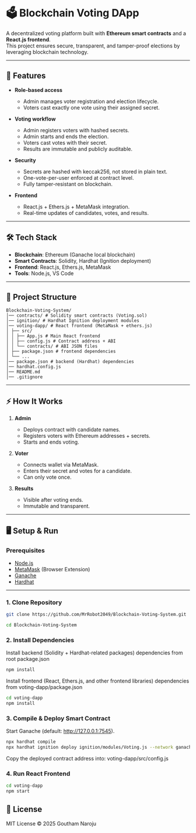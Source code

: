 # 🗳️ Blockchain Voting DApp

A decentralized voting platform built with **Ethereum smart contracts** and a **React.js frontend**.  
This project ensures secure, transparent, and tamper-proof elections by leveraging blockchain technology.

---

## 🚀 Features
- **Role-based access**  
  - Admin manages voter registration and election lifecycle.  
  - Voters cast exactly one vote using their assigned secret.  

- **Voting workflow**  
  - Admin registers voters with hashed secrets.  
  - Admin starts and ends the election.  
  - Voters cast votes with their secret.  
  - Results are immutable and publicly auditable.  

- **Security**  
  - Secrets are hashed with keccak256, not stored in plain text.  
  - One-vote-per-user enforced at contract level.  
  - Fully tamper-resistant on blockchain.  

- **Frontend**  
  - React.js + Ethers.js + MetaMask integration.  
  - Real-time updates of candidates, votes, and results.  

---

## 🛠️ Tech Stack
- **Blockchain**: Ethereum (Ganache local blockchain)  
- **Smart Contracts**: Solidity, Hardhat (Ignition deployment)  
- **Frontend**: React.js, Ethers.js, MetaMask  
- **Tools**: Node.js, VS Code  

---

## 📂 Project Structure
    Blockchain-Voting-System/
    │── contracts/ # Solidity smart contracts (Voting.sol)
    │── ignition/ # Hardhat Ignition deployment modules
    │── voting-dapp/ # React frontend (MetaMask + ethers.js)
    │ ├── src/
    │ │ ├── App.js # Main React frontend
    │ │ ├── config.js # Contract address + ABI
    │ │ └── contracts/ # ABI JSON files
    │ ├── package.json # frontend dependencies
    │ └── ...
    │── package.json # backend (Hardhat) dependencies
    │── hardhat.config.js
    │── README.md
    │── .gitignore


---

## ⚡ How It Works
1. **Admin**
   - Deploys contract with candidate names.  
   - Registers voters with Ethereum addresses + secrets.  
   - Starts and ends voting.  

2. **Voter**
   - Connects wallet via MetaMask.  
   - Enters their secret and votes for a candidate.  
   - Can only vote once.  

3. **Results**
   - Visible after voting ends.  
   - Immutable and transparent.  

---

## 🖥️ Setup & Run

### Prerequisites
- [Node.js](https://nodejs.org/)  
- [MetaMask](https://metamask.io/) (Browser Extension)   
- [Ganache](https://trufflesuite.com/ganache/)  
- [Hardhat](https://hardhat.org/)  

---

### 1. Clone Repository
```bash
git clone https://github.com/MrRobot2049/Blockchain-Voting-System.git

cd Blockchain-Voting-System
```
### 2. Install Dependencies
Install backend (Solidity + Hardhat-related packages) dependencies from root package.json
```bash
npm install 

```
Install frontend (React, Ethers.js, and other frontend libraries) dependencies from voting-dapp/package.json
```bash
cd voting-dapp
npm install
```
### 3. Compile & Deploy Smart Contract
Start Ganache (default: http://127.0.0.1:7545).
```bash
npx hardhat compile
npx hardhat ignition deploy ignition/modules/Voting.js --network ganache
```
Copy the deployed contract address into:
voting-dapp/src/config.js
### 4. Run React Frontend
```bash
cd voting-dapp
npm start
```
## 📜 License
MIT License © 2025 Goutham Naroju
